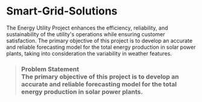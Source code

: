 # Smart-Grid-Solutions
The Energy Utility Project enhances the efficiency, reliability, and sustainability of the utility's operations while ensuring customer satisfaction. 
The primary objective of this project is to develop an accurate and reliable forecasting model for the total energy production in solar power plants, taking into consideration the variability in weather features.
>### Problem Statement <br>The primary objective of this project is to develop an accurate and reliable forecasting model for the total energy production in solar power plants.


